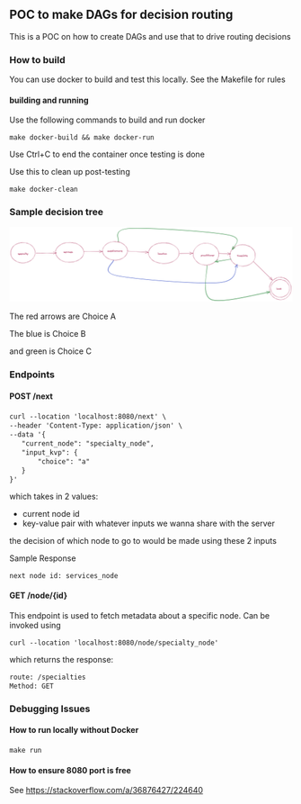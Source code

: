 ## POC to make DAGs for decision routing
This is a POC on how to create DAGs and use that to drive 
routing decisions

### How to build
You can use docker to build and test this locally.
See the Makefile for rules 

#### building and running
Use the following commands to build and run docker
```
make docker-build && make docker-run
```

Use Ctrl+C to end the container once testing is done

Use this to clean up post-testing
```
make docker-clean
```

### Sample decision tree
![alt text for screen readers](tree.png "sample tree used in main.go")

The red arrows are Choice A

The blue is Choice B

and green is Choice C

### Endpoints
#### POST /next
 ```
 curl --location 'localhost:8080/next' \
--header 'Content-Type: application/json' \
--data '{
    "current_node": "specialty_node",
    "input_kvp": {
        "choice": "a"
    }
}'
```

which takes in 2 values:
- current node id
- key-value pair with whatever inputs we wanna share with the server

the decision of which node to go to would be made using these 2 inputs

Sample Response
```
next node id: services_node
```

#### GET /node/{id}
This endpoint is used to fetch metadata about a specific node.
Can be invoked using
```
curl --location 'localhost:8080/node/specialty_node'
```
 which returns the response:
 ```
route: /specialties
Method: GET
 ```

 ### Debugging Issues
 #### How to run locally without Docker
 ```
 make run
 ```

 #### How to ensure 8080 port is free
See https://stackoverflow.com/a/36876427/224640